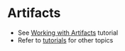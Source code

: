 # Artifacts

- See [Working with Artifacts](/tutorials/working-with-artifacts) tutorial
- Refer to [tutorials](/tutorials) for other topics
